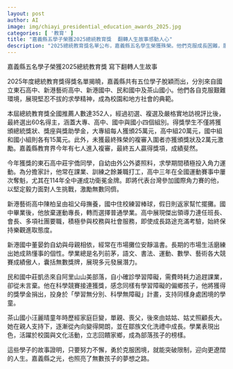 ```yaml
---
layout: post
author: AI
image: img/chiayi_presidential_education_awards_2025.jpg
categories: [ '教育' ]
title: "嘉義縣五學子榮獲2025總統教育獎  翻轉人生故事感動人心"
description: "2025總統教育獎名單公布，嘉義縣五名學生榮獲殊榮。他們克服成長困難，展現多元才華並積極回饋社會，成為地方亮點。包括角力國手、傑出領袖、書法競賽高手、偏鄉助學行動者及鄒族小榜樣，他們的奮鬥故事不僅鼓舞人心，也照亮更多學子逐夢之路。"
---
```

嘉義縣五名學子榮獲2025總統教育獎 寫下翻轉人生故事

2025年度總統教育獎得獎名單揭曉，嘉義縣共有五位學子脫穎而出，分別來自國立東石高中、新港藝術高中、新港國中、民和國中及茶山國小。他們各自克服艱難環境，展現堅忍不拔的求學精神，成為校園和地方社會的典範。

本屆總統教育獎全國推薦人數達352人，經過初選、複選及嚴格實地訪視評比後，最終選出60名得主，涵蓋大專、高中、國中與國小四個組別。得獎學生不僅將獲頒總統獎狀、獎座與獎助學金，大專組每人獲頒25萬元，高中組20萬元，國中組和國小組則各有15萬元。此外，未獲最終殊榮的複審入圍者亦獲頒獎狀及2萬元激勵。嘉義縣教育界今年有七人進入複審，最終五人贏得獎項，成績斐然。

今年獲獎的東石高中莊宇僑同學，自幼由外公外婆照料，求學期間積極投入角力運動。為分擔家計，他常在課業、訓練之餘兼職打工，高中三年在全國運動賽事中屢次奪魁，尤其在114年全中運成功衛冕金牌。即將代表台灣參加國際角力賽的他，以堅定毅力面對人生挑戰，激勵無數同儕。

新港藝術高中陳柏呈由祖父母撫養，國中住校練習棒球，假日則返家幫忙擺攤。國中畢業後，他放棄運動專長，轉而選擇普通學業。高中展現傑出領導力連任班長、會長、多項社團要職，積極參與校務與社會服務，即使成長路途充滿考驗，始終保持樂觀進取態度。

新港國中董晏鈞自幼與母親相依，經常在市場攤位安靜溫書。長期的市場生活磨練出她成熟懂事的個性。學業總是名列前茅，語文、書法、運動、數學、藝術各大競賽成績傲人，囊括無數獎牌，展現多元發展潛力。

民和國中莊凱丞來自阿里山山美部落，自小確診學習障礙，需費時耗力追趕課業，卻從未言棄。他在科學競賽接連獲獎，感念同樣有學習障礙的偏鄉孩子，他將獲得的獎學金捐出，投身於「學習無分別、科學無障礙」計畫，支持同樣身處困境的學童。

茶山國小汪麗晴童年時歷經家庭巨變，單親、喪父，後來由姑姑、姑丈照顧長大。她在親人支持下，逐漸從內向變得開朗，並在鄒族文化洗禮中成長。學業表現出色，活躍於校園與文化活動，立志回饋家鄉，成為部落孩子的榜樣。

這些學子的故事證明，只要努力不懈，勇於克服困境，就能突破限制，迎向更遼闊的人生。嘉義縣之光，也照亮了無數孩子的夢想之路。